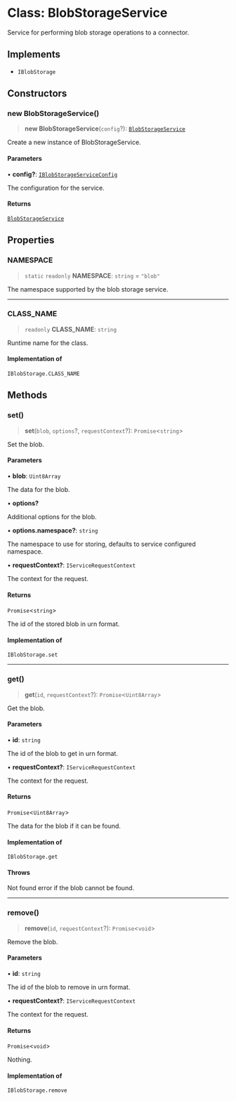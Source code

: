 # Class: BlobStorageService

Service for performing blob storage operations to a connector.

## Implements

- `IBlobStorage`

## Constructors

### new BlobStorageService()

> **new BlobStorageService**(`config`?): [`BlobStorageService`](BlobStorageService.md)

Create a new instance of BlobStorageService.

#### Parameters

• **config?**: [`IBlobStorageServiceConfig`](../interfaces/IBlobStorageServiceConfig.md)

The configuration for the service.

#### Returns

[`BlobStorageService`](BlobStorageService.md)

## Properties

### NAMESPACE

> `static` `readonly` **NAMESPACE**: `string` = `"blob"`

The namespace supported by the blob storage service.

***

### CLASS\_NAME

> `readonly` **CLASS\_NAME**: `string`

Runtime name for the class.

#### Implementation of

`IBlobStorage.CLASS_NAME`

## Methods

### set()

> **set**(`blob`, `options`?, `requestContext`?): `Promise`\<`string`\>

Set the blob.

#### Parameters

• **blob**: `Uint8Array`

The data for the blob.

• **options?**

Additional options for the blob.

• **options.namespace?**: `string`

The namespace to use for storing, defaults to service configured namespace.

• **requestContext?**: `IServiceRequestContext`

The context for the request.

#### Returns

`Promise`\<`string`\>

The id of the stored blob in urn format.

#### Implementation of

`IBlobStorage.set`

***

### get()

> **get**(`id`, `requestContext`?): `Promise`\<`Uint8Array`\>

Get the blob.

#### Parameters

• **id**: `string`

The id of the blob to get in urn format.

• **requestContext?**: `IServiceRequestContext`

The context for the request.

#### Returns

`Promise`\<`Uint8Array`\>

The data for the blob if it can be found.

#### Implementation of

`IBlobStorage.get`

#### Throws

Not found error if the blob cannot be found.

***

### remove()

> **remove**(`id`, `requestContext`?): `Promise`\<`void`\>

Remove the blob.

#### Parameters

• **id**: `string`

The id of the blob to remove in urn format.

• **requestContext?**: `IServiceRequestContext`

The context for the request.

#### Returns

`Promise`\<`void`\>

Nothing.

#### Implementation of

`IBlobStorage.remove`
